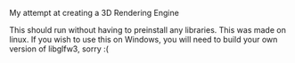 My attempt at creating a 3D Rendering Engine

This should run without having to preinstall any libraries.
This was made on linux. If you wish to use this on Windows, you will need to build your own version of libglfw3, sorry :(